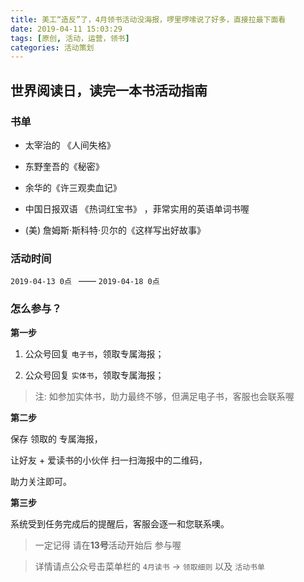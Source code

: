 ```yaml
---
title: 美工“造反”了，4月领书活动没海报，啰里啰嗦说了好多，直接拉最下面看
date: 2019-04-11 15:03:29
tags: [原创, 活动，运营，领书]
categories: 活动策划
---
```


## **世界阅读日，读完一本书**活动指南

### 书单

* 太宰治的 《人间失格》

* 东野奎吾的《秘密》

* 余华的《许三观卖血记》

* 中国日报双语 《热词红宝书》 ，菲常实用的英语单词书喔

* (美) 詹姆斯·斯科特·贝尔的《这样写出好故事》

### 活动时间

`2019-04-13 0点 ` —— `2019-04-18 0点`

### 怎么参与？

**第一步**

1. 公众号回复 `电子书`，领取专属海报；

2. 公众号回复 `实体书`，领取专属海报；

> 注: 如参加实体书，助力最终不够，但满足电子书，客服也会联系喔

**第二步**

保存 领取的 专属海报，

让好友 + 爱读书的小伙伴 扫一扫海报中的二维码，

助力关注即可。

**第三步**

系统受到任务完成后的提醒后，客服会逐一和您联系噢。

> 一定记得 请在**13号**活动开始后 参与喔

> 详情请点公众号击菜单栏的 `4月读书` -> `领取细则` 以及 `活动书单`